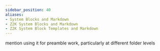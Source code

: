 ```yaml
---
sidebar_position: 40
aliases:
- System Blocks and Markdown
- Z2K System Blocks and Markdown
- Z2K System Block Templates and Markdown
---
```

mention using it for preamble work, particularly at different folder levels
